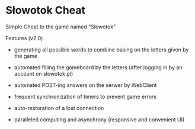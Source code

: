 Słowotok Cheat
==============

Simple Cheat to the game named "Słowotok"

Features (v2.0)

- generating all possible words to combine basing
  on the letters given by the game
  
- automated filling the gameboard by the letters
  (after logging in by an account on slowotok.pl)
  
- automated POST-ing answers on the serwer by WebClient

- frequent synchronization of timers to prevent game errors

- auto-restoration of a lost connection

- paralleled computing and asynchrony
  (responsive and convenient UI)
